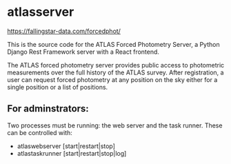 # atlasserver

https://fallingstar-data.com/forcedphot/

This is the source code for the ATLAS Forced Photometry Server, a Python Django Rest Framework server with a React frontend.

The ATLAS forced photometry server provides public
access to photometric measurements over the full history of the ATLAS
survey. After registration, a user can request forced photometry at
any position on the sky either for a single position or a list of positions.


## For adminstrators:
Two processes must be running: the web server and the task runner. These can be controlled with:   

  - atlaswebserver [start|restart|stop]
  - atlastaskrunner [start|restart|stop|log]